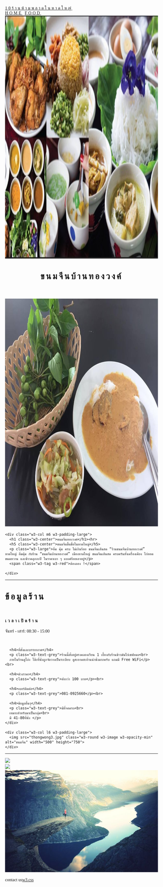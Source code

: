 <!DOCTYPE html>
<html>
<title>W3.CSS Template</title>
<meta charset="UTF-8">
<meta name="viewport" content="width=device-width, initial-scale=1">
<link rel="stylesheet" href="https://www.w3schools.com/w3css/4/w3.css">
<style>
body {font-family: "Times New Roman", Georgia, Serif;}
h1,h2,h3,h4,h5,h6 {
    font-family: "Playfair Display";
    letter-spacing: 5px;
}
</style>
<body>

<!-- Navbar (sit on top) -->
<div class="w3-top">
  <div class="w3-bar w3-white w3-padding w3-card-2" style="letter-spacing:4px;">
    <a href="#home" class="w3-bar-item w3-button">10ร้านห้ามพลาดในหาดใหญ่</a>
    <!-- Right-sided navbar links. Hide them on small screens -->
    <div class="w3-right w3-hide-small">
      <a href="#about" class="w3-bar-item w3-button">HOME</a>
      <a href="#menu" class="w3-bar-item w3-button">FOOD</a>
       </div>
  </div>
</div>

<!-- Header -->
<header class="w3-display-container w3-content w3-wide" style="max-width:1600px;min-width:500px" id="home">
  <img class="w3-image" src="thongwong1.jpg" alt="Hamburger Catering" width="1600" height="800">
  <div class="w3-display-middle w3-padding-large w3-black">
    <h1 class="w3-xxlarge">ขนมจีนบ้านทองวงค์</h1>
  </div>
</header>

<!-- Page content -->
<div class="w3-content" style="max-width:1100px">

  <!-- About Section -->
  <div class="w3-row w3-padding-64" id="about">
    <div class="w3-col m6 w3-padding-large w3-hide-small">
     <img src="thongwong2.jpg" class="w3-round w3-image w3-opacity-min" alt="หน้าร้าน" width="600" height="750">
    </div>

    <div class="w3-col m6 w3-padding-large">
      <h1 class="w3-center">ขนมจีนทองวงค์</h1><hr>
      <h5 class="w3-center">ขนมจีนขึ้นชื่อในหาดใหญ่</h5>
      <p class="w3-large">อิ่ม คุ้ม ครบ ไม่เกินร้อย ขนมจีนเส้นสด “ร้านขนมจีนบ้านทองวงศ์” หาดใหญ่ อิ่มคุ้ม กับร้าน “ขนมจีนบ้านทองวงศ์” เมืองหาดใหญ่ ขนมจีนเส้นสด ครบครันทั้งเครื่องเคียง ไก่ทอด ขนมหวาน และข้าวคลุกกะปิ ในราคาเบา ๆ แบงค์ร้อยเอาอยู่</p>
      <span class="w3-tag w3-red">ต้องลอง !</span>
      
    </div>
  </div>

  <hr>

  <!-- Menu Section -->
  <div class="w3-row w3-padding-64" id="menu">
    <div class="w3-col l6 w3-padding-large">
      <h1 class="w3-center">ข้อมูลร้าน</h1><br>
      <h4>เวลาเปิดร้าน</h4>
      <p class="w3-text-grey">จันทร์ - เสาร์: 08:30 - 15:00</p><br>

      <h4>ที่ตั้งและบรรยากาศ</h4>
      <p class="w3-text-grey">ร้านนี้ตั้งอยู่ตรงคลองเรียน 1 เยื้องกับร้านข้าวมันไก่เชฟหมง<br>
      ภายในร้านดูโล่ง โต๊ะที่นั่งถูกจัดวางเป็นระเบียบ ดูสะอาดสะอ้านน่านั่งมากครับ แถมมี Free WiFi</p><br>

      <h4>ช่วงราคา</h4>
      <p class="w3-text-grey">ต่ำกว่า 100 บาท</p><br>

      <h4>เบอร์ติดต่อ</h4>
      <p class="w3-text-grey">081-0925660</p><br>

      <h4>ช้อมูลอื่นๆ</h4>
      <p class="w3-text-grey">มีที่จอดรถ<br>
      เหมาะสำหรับมาเป็นกลุ่ม<br>
      มี 41-80ที่นั่ง </p>
    </div>

    <div class="w3-col l6 w3-padding-large">
      <img src="thongwong3.jpg" class="w3-round w3-image w3-opacity-min" alt="ขนมจีน" width="500" height="750">
    </div>
  </div>

  <hr>
<!-- End page content -->
<div class="w3-row-padding">
  <div class="w3-col s4"><img src="img_lights.jpg"></div>
  <div class="w3-col s4"><img src="img_nature.jpg"></div>
  <div class="w3-col s4"><img src="img_fjords.jpg"></div>
</div>

<!-- Footer -->
<footer class="w3-center w3-light-grey w3-padding-32">
  <p>contact us<a href="https://www.w3schools.com/w3css/default.asp" title="W3.CSS" target="_blank" class="w3-hover-text-green">w3.css</a></p>
</footer>

</body>
